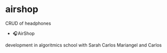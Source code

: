 # airshop
CRUD of headphones 

* 🎧AirShop

development in algoritmics school with Sarah Carlos Mariangel and Carlos


